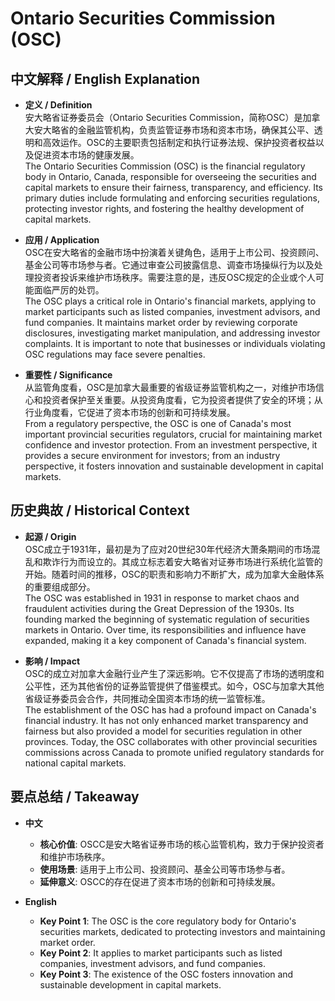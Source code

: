 # Ontario Securities Commission (OSC)

## 中文解释 / English Explanation

* **定义 / Definition**  
  安大略省证券委员会（Ontario Securities Commission，简称OSC）是加拿大安大略省的金融监管机构，负责监管证券市场和资本市场，确保其公平、透明和高效运作。OSC的主要职责包括制定和执行证券法规、保护投资者权益以及促进资本市场的健康发展。  
  The Ontario Securities Commission (OSC) is the financial regulatory body in Ontario, Canada, responsible for overseeing the securities and capital markets to ensure their fairness, transparency, and efficiency. Its primary duties include formulating and enforcing securities regulations, protecting investor rights, and fostering the healthy development of capital markets.

* **应用 / Application**  
  OSC在安大略省的金融市场中扮演着关键角色，适用于上市公司、投资顾问、基金公司等市场参与者。它通过审查公司披露信息、调查市场操纵行为以及处理投资者投诉来维护市场秩序。需要注意的是，违反OSC规定的企业或个人可能面临严厉的处罚。  
  The OSC plays a critical role in Ontario's financial markets, applying to market participants such as listed companies, investment advisors, and fund companies. It maintains market order by reviewing corporate disclosures, investigating market manipulation, and addressing investor complaints. It is important to note that businesses or individuals violating OSC regulations may face severe penalties.

* **重要性 / Significance**  
  从监管角度看，OSC是加拿大最重要的省级证券监管机构之一，对维护市场信心和投资者保护至关重要。从投资角度看，它为投资者提供了安全的环境；从行业角度看，它促进了资本市场的创新和可持续发展。  
  From a regulatory perspective, the OSC is one of Canada's most important provincial securities regulators, crucial for maintaining market confidence and investor protection. From an investment perspective, it provides a secure environment for investors; from an industry perspective, it fosters innovation and sustainable development in capital markets.

## 历史典故 / Historical Context

* **起源 / Origin**  
  OSC成立于1931年，最初是为了应对20世纪30年代经济大萧条期间的市场混乱和欺诈行为而设立的。其成立标志着安大略省对证券市场进行系统化监管的开始。随着时间的推移，OSC的职责和影响力不断扩大，成为加拿大金融体系的重要组成部分。  
  The OSC was established in 1931 in response to market chaos and fraudulent activities during the Great Depression of the 1930s. Its founding marked the beginning of systematic regulation of securities markets in Ontario. Over time, its responsibilities and influence have expanded, making it a key component of Canada's financial system.

* **影响 / Impact**  
  OSC的成立对加拿大金融行业产生了深远影响。它不仅提高了市场的透明度和公平性，还为其他省份的证券监管提供了借鉴模式。如今，OSC与加拿大其他省级证券委员会合作，共同推动全国资本市场的统一监管标准。  
  The establishment of the OSC has had a profound impact on Canada's financial industry. It has not only enhanced market transparency and fairness but also provided a model for securities regulation in other provinces. Today, the OSC collaborates with other provincial securities commissions across Canada to promote unified regulatory standards for national capital markets.

## 要点总结 / Takeaway

* **中文**  
  - **核心价值**: OSCC是安大略省证券市场的核心监管机构，致力于保护投资者和维护市场秩序。  
  - **使用场景**: 适用于上市公司、投资顾问、基金公司等市场参与者。  
  - **延伸意义**: OSCC的存在促进了资本市场的创新和可持续发展。

* **English**  
  - **Key Point 1**: The OSC is the core regulatory body for Ontario's securities markets, dedicated to protecting investors and maintaining market order.  
  - **Key Point 2**: It applies to market participants such as listed companies, investment advisors, and fund companies.  
  - **Key Point 3**: The existence of the OSC fosters innovation and sustainable development in capital markets.